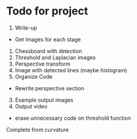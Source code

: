 # Todo for project
1. Write-up
  * Get Images for each stage
  1. Chessboard with detection
  2. Threshold and Laplacian images
  3. Perspective transform
  4. Image with detected lines (maybe histogram)
2. Organize Code
  * Rewrite perspective section
3. Example output images
4. Output video
 * erase unnecessary code on threshold function
 
Complete from curvature
